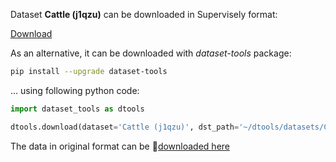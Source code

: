 Dataset **Cattle (j1qzu)** can be downloaded in Supervisely format:

 [Download](https://assets.supervise.ly/supervisely-supervisely-assets-public/teams_storage/a/x/ix/r0h6kATPkuwQjwj9N0YbNvK1Xsfk6JQHAX6e1XXkITiPK2K0vcEcfEaQVY29HL1KbEb6NLKvLRvbBiEphhyGvOlxZeIGkKWn7ZbdvIxLzZkhHN0W3R0qf6SbENOK.tar)

As an alternative, it can be downloaded with *dataset-tools* package:
``` bash
pip install --upgrade dataset-tools
```

... using following python code:
``` python
import dataset_tools as dtools

dtools.download(dataset='Cattle (j1qzu)', dst_path='~/dtools/datasets/Cattle (j1qzu).tar')
```
The data in original format can be 🔗[downloaded here](https://universe.roboflow.com/cattledetector/cattle-j1qzu/dataset/1/download)